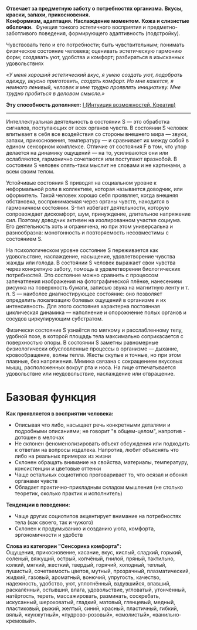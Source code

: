 **Отвечает за предметную заботу о потребностях организма. Вкусы, краски, запахи, прикосновения.  
Конформизм, адаптация. Наслаждение моментом. Кожа и слизистые оболочки.** 
Функция тонкого эстетичного восприятия и предметно-заботливого поведения, формирующего адаптивность (подстройку).  
  
Чувствовать тело и его потребности; быть чувствительным; понимать физическое состояние человека; оценивать эстетическую гармонию форм; создавать уют, удобства и комфорт; разбираться в изысканных удовольствиях  
  
*«У меня хороший эстетический вкус, я умею создать уют, подобрать одежду, вкусно приготовить, создать комфорт. Но мне кажется, я немного ленивый, человек и мне трудно проявлять инициативу. Мне трудно пробиться в деловом смысле.»*

**Эту способность дополняет:** [I (Интуиция возможностей, Креатив)](Психология/Соционика/Функции/I%20(Интуиция%20возможностей,%20Креатив).md)

---

Интеллектуальная деятельность в состоянии S — это обработка сигналов, поступающих от всех органов чувств. В состоянии S человек впитывает в себя все воздействия со стороны внешнего мира — звуки, запахи, прикосновения, температуру — и сравнивает их между собой в едином сенсорном комплексе. Отличие от состояния F в том, что упор делается на динамику ощущений — на то, усиливаются они или ослабляются, гармонично сочетаются или поступают вразнобой. В состоянии S человек опять-таки мыслит не словами и не картинами, а всем своим телом.

Устойчивые состояния S приводят на социальном уровне к неформальной роли в коллективе, которая называется доводчик, или оформитель. Такой человек хорошо себя проявляет, когда внешняя обстановка, воспринимаемая через органы чувств, находится в гармоничном состоянии. S-тип избегает деятельности, которую сопровождает дискомфорт, шум, принуждение, длительное напряжение сил. Поэтому доводчик активен на изолированном участке социума. Его деятельность хоть и ограничена, но при этом универсальна и разнообразна: монотонность и повторяемость несовместимы с состоянием S.

На психологическом уровне состояние S переживается как удовольствие, наслаждение, насыщение, удовлетворение чувства жажды или голода. В состоянии S человек выражает свои чувства через конкретную заботу, помощь в удовлетворении биологических потребностей. Это состояние можно сравнить с процессом запечатления изображения на фотографической плёнке, нанесением рисунка на поверхность бумаги, записью звука на магнитную ленту и т. п. S — наиболее диагностирующее состояние: оно позволяет определить локализацию болевых ощущений в организме и их интенсивность. Для этого состояния характерна постоянная циклическая динамика — наполнение и опорожнение полых органов и сосудов циркулирующим субстратом.

Физически состояние S узнаётся по мягкому и расслабленному телу, удобной позе, в которой площадь тела максимально соприкасается с поверхностью опоры. В состоянии S заметны равномерные физиологически обусловленные процессы в организме — дыхание, кровообращение, волны тепла. Жесты скупые и точные, но при этом плавные, без напряжения. Мимика связана с сокращением вкусовых мышц, расположенных вокруг рта и носа. На лице отпечатывается удовольствие или неудовольствие, наслаждение или отвращение.

# Базовая функция
**Как проявляется в восприятии человека:**
- Описывая что либо, насыщает речь конкретными деталями и подробными описаниями; не говорит "в общем-целом", напротив - дотошен в мелочах
- Не склонен феноменолизировать объект обсуждения или подходить к ответам на вопросы издалека. Напротив, любит объяснять что либо на реальных примерах из жизни
- Склонен обращать внимание на свойства, материалы, температуру, консистенции и цветовые оттенки
- Чаще остальных социотипов проговаривает то, что осязал и обонял органами чувств
- Обладает практично-прикладным складом мышления (не столько теоретик, сколько практик и исполнитель)

**Тенденции в поведении:**
- Чаще других социотипов акцентирует внимание на потребностях тела (как своего, так и чужого)
- Склонен к продумыванию и созданию уюта, комфорта, эргономичности и удобств

**Слова из категории "Сенсорика комфорта":**  
Ощущения, прикосновение, касание, вкус, кислый, сладкий, горький, соленый, вяжущий, острый, копчёный, гнилой, пряный, тактильно, колкий, мягкий, жесткий, твердый, горячий, холодный, теплый, пушистый, сочетаемость цветов, мутный, прозрачный, плазматический, жидкий, газовый, ароматный, вонючий, упругость, качество, надежность, удобство, уют, уплотнённый, вздувшийся, впавший, раскалённый, остывший, влага, удовольствие, угловатый, утончённый, натёртость, тереть, массажировать, разминать, соскребать, искусанный, шероховатый, гладкий, матовый, глянцевый, медный, пластиковый, рыжий, желтый, синий, красный, пластичный, гибкий, вялый, «кунжутный», «пудрово-розовый», «смолистый», «ванильно-кремовый».
